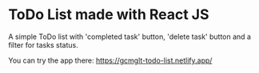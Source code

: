 # ToDo List made with React JS

A simple ToDo list with 'completed task' button, 'delete task' button and a filter for tasks status.

You can try the app there: https://gcmglt-todo-list.netlify.app/
